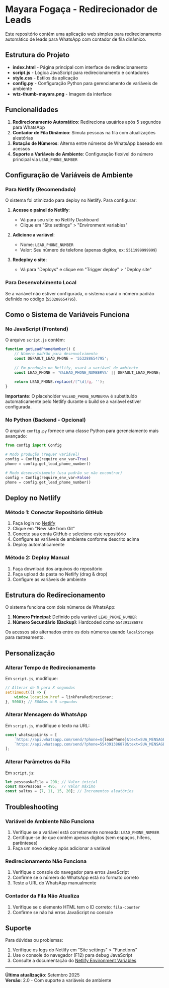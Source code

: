 # Mayara Fogaça - Redirecionador de Leads

Este repositório contém uma aplicação web simples para redirecionamento automático de leads para WhatsApp com contador de fila dinâmico.

## Estrutura do Projeto

- **index.html** - Página principal com interface de redirecionamento
- **script.js** - Lógica JavaScript para redirecionamento e contadores
- **style.css** - Estilos da aplicação
- **config.py** - Configuração Python para gerenciamento de variáveis de ambiente
- **wtz-thumb-mayara.png** - Imagem da interface

## Funcionalidades

1. **Redirecionamento Automático**: Redireciona usuários após 5 segundos para WhatsApp
2. **Contador de Fila Dinâmico**: Simula pessoas na fila com atualizações aleatórias
3. **Rotação de Números**: Alterna entre números de WhatsApp baseado em acessos
4. **Suporte a Variáveis de Ambiente**: Configuração flexível do número principal via `LEAD_PHONE_NUMBER`

## Configuração de Variáveis de Ambiente

### Para Netlify (Recomendado)

O sistema foi otimizado para deploy no Netlify. Para configurar:

1. **Acesse o painel do Netlify**:
   - Vá para seu site no Netlify Dashboard
   - Clique em "Site settings" > "Environment variables"

2. **Adicione a variável**:
   - Nome: `LEAD_PHONE_NUMBER`
   - Valor: Seu número de telefone (apenas dígitos, ex: `5511999999999`)

3. **Redeploy o site**:
   - Vá para "Deploys" e clique em "Trigger deploy" > "Deploy site"

### Para Desenvolvimento Local

Se a variável não estiver configurada, o sistema usará o número padrão definido no código (`553288654795`).

## Como o Sistema de Variáveis Funciona

### No JavaScript (Frontend)

O arquivo `script.js` contém:

```javascript
function getLeadPhoneNumber() {
    // Número padrão para desenvolvimento
    const DEFAULT_LEAD_PHONE = '553288654795';
    
    // Em produção no Netlify, usará a variável de ambiente
    const LEAD_PHONE = '%%LEAD_PHONE_NUMBER%%' || DEFAULT_LEAD_PHONE;
    
    return LEAD_PHONE.replace(/[^\d]/g, '');
}
```

**Importante**: O placeholder `%%LEAD_PHONE_NUMBER%%` é substituído automaticamente pelo Netlify durante o build se a variável estiver configurada.

### No Python (Backend - Opcional)

O arquivo `config.py` fornece uma classe Python para gerenciamento mais avançado:

```python
from config import Config

# Modo produção (requer variável)
config = Config(require_env_var=True)
phone = config.get_lead_phone_number()

# Modo desenvolvimento (usa padrão se não encontrar)
config = Config(require_env_var=False)
phone = config.get_lead_phone_number()
```

## Deploy no Netlify

### Método 1: Conectar Repositório GitHub

1. Faça login no [Netlify](https://www.netlify.com/)
2. Clique em "New site from Git"
3. Conecte sua conta GitHub e selecione este repositório
4. Configure as variáveis de ambiente conforme descrito acima
5. Deploy automaticamente

### Método 2: Deploy Manual

1. Faça download dos arquivos do repositório
2. Faça upload da pasta no Netlify (drag & drop)
3. Configure as variáveis de ambiente

## Estrutura do Redirecionamento

O sistema funciona com dois números de WhatsApp:

1. **Número Principal**: Definido pela variável `LEAD_PHONE_NUMBER`
2. **Número Secundário (Backup)**: Hardcoded como `554391386878`

Os acessos são alternados entre os dois números usando `localStorage` para rastreamento.

## Personalização

### Alterar Tempo de Redirecionamento

Em `script.js`, modifique:

```javascript
// Alterar de 5 para X segundos
setTimeout(() => {
    window.location.href = linkParaRedirecionar;
}, 5000); // 5000ms = 5 segundos
```

### Alterar Mensagem do WhatsApp

Em `script.js`, modifique o texto na URL:

```javascript
const whatsappLinks = [
    `https://api.whatsapp.com/send/?phone=${leadPhone}&text=SUA_MENSAGEM_AQUI`,
    `https://api.whatsapp.com/send/?phone=554391386878&text=SUA_MENSAGEM_AQUI`
];
```

### Alterar Parâmetros da Fila

Em `script.js`:

```javascript
let pessoasNaFila = 298; // Valor inicial
const maxPessoas = 495;  // Valor máximo
const saltos = [7, 11, 15, 20]; // Incrementos aleatórios
```

## Troubleshooting

### Variável de Ambiente Não Funciona

1. Verifique se a variável está corretamente nomeada: `LEAD_PHONE_NUMBER`
2. Certifique-se de que contém apenas dígitos (sem espaços, hífens, parênteses)
3. Faça um novo deploy após adicionar a variável

### Redirecionamento Não Funciona

1. Verifique o console do navegador para erros JavaScript
2. Confirme se o número do WhatsApp está no formato correto
3. Teste a URL do WhatsApp manualmente

### Contador da Fila Não Atualiza

1. Verifique se o elemento HTML tem o ID correto: `fila-counter`
2. Confirme se não há erros JavaScript no console

## Suporte

Para dúvidas ou problemas:

1. Verifique os logs do Netlify em "Site settings" > "Functions"
2. Use o console do navegador (F12) para debug JavaScript
3. Consulte a documentação do [Netlify Environment Variables](https://docs.netlify.com/environment-variables/overview/)

---

**Última atualização**: Setembro 2025  
**Versão**: 2.0 - Com suporte a variáveis de ambiente
